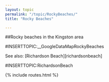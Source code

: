 ```yaml
---
layout: topic
permalink: "/topic/RockyBeaches/"
title: "Rocky Beaches"

---
```


##Rocky beaches in the Kingston area

#INSERTTOPIC:__GoogleDataMapRockyBeaches

See also: [Richardson Beach][richardsonbeach]

#INSERTTOPIC:RichardsonBeach

{% include routes.html %}
